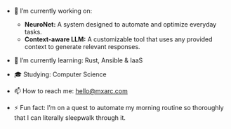 - 🔭 I’m currently working on:
  - **NeuroNet:** A system designed to automate and optimize everyday tasks.
  - **Context-aware LLM:** A customizable tool that uses any provided context to generate relevant responses.

- 🌱 I’m currently learning: Rust, Ansible & IaaS

- 🎓 Studying: Computer Science

- 📫 How to reach me: hello@mxarc.com

- ⚡ Fun fact: I’m on a quest to automate my morning routine so thoroughly that I can literally sleepwalk through it.
